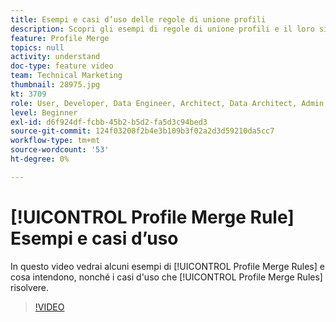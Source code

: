 ```yaml
---
title: Esempi e casi d’uso delle regole di unione profili
description: Scopri gli esempi di regole di unione profili e il loro significato, nonché i casi d’uso risolti dalle regole di unione profili .
feature: Profile Merge
topics: null
activity: understand
doc-type: feature video
team: Technical Marketing
thumbnail: 28975.jpg
kt: 3709
role: User, Developer, Data Engineer, Architect, Data Architect, Admin, Leader
level: Beginner
exl-id: d6f924df-fcbb-45b2-b5d2-fa5d3c94bed3
source-git-commit: 124f03208f2b4e3b109b3f02a2d3d59210da5cc7
workflow-type: tm+mt
source-wordcount: '53'
ht-degree: 0%

---
```


# [!UICONTROL Profile Merge Rule] Esempi e casi d’uso

In questo video vedrai alcuni esempi di [!UICONTROL Profile Merge Rules] e cosa intendono, nonché i casi d&#39;uso che [!UICONTROL Profile Merge Rules] risolvere.

>[!VIDEO](https://video.tv.adobe.com/v/28975/?quality=12)
